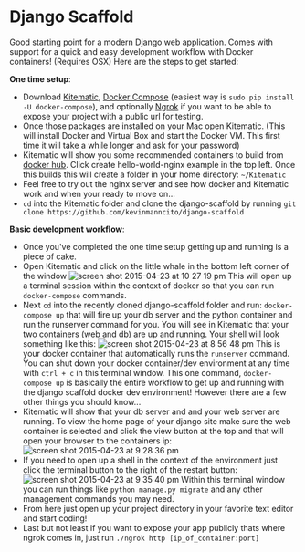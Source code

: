 # Django Scaffold

Good starting point for a modern Django web application. Comes with support for a quick and easy development workflow with Docker containers! (Requires OSX) Here are the steps to get started:

**One time setup**:  
* Download [Kitematic](https://kitematic.com/), [Docker Compose](https://docs.docker.com/compose/install/) (easiest way is ```sudo pip install -U docker-compose```), and optionally [Ngrok](https://ngrok.com/) if you want to be able to expose your project with a public url for testing.
* Once those packages are installed on your Mac open Kitematic. (This will install Docker and Virtual Box and start the Docker VM. This first time it will take a while longer and ask for your password)
* Kitematic will show you some recommended containers to build from [docker hub](https://hub.docker.com/account/signup/). Click create hello-world-nginx example in the top left. Once this builds this will create a folder in your home directory: ```~/Kitematic```
* Feel free to try out the nginx server and see how docker and Kitematic work and when your ready to move on...
* ```cd``` into the Kitematic folder and clone the django-scaffold by running ```git clone https://github.com/kevinmanncito/django-scaffold```

**Basic development workflow**:

* Once you've completed the one time setup getting up and running is a piece of cake.
* Open Kitematic and click on the little whale in the bottom left corner of the window ![screen shot 2015-04-23 at 10 27 19 pm](https://cloud.githubusercontent.com/assets/2521298/7312459/009723bc-ea08-11e4-8f4a-73f1c5a0d9be.png) This will open up a terminal session within the context of docker so that you can run ```docker-compose``` commands.
* Next ```cd``` into the recently cloned django-scaffold folder and run: ```docker-compose up``` that will fire up your db server and the python container and run the runserver command for you. You will see in Kitematic that your two containers (web and db) are up and running. Your shell will look something like this: ![screen shot 2015-04-23 at 8 56 48 pm](https://cloud.githubusercontent.com/assets/2521298/7311784/0b454f64-e9fe-11e4-8a36-19e9237ce5f1.png) This is your docker container that automatically runs the ```runserver``` command. You can shut down your docker container/dev environment at any time with ```ctrl + c``` in this terminal window. This one command, ```docker-compose up``` is basically the entire workflow to get up and running with the django scaffold docker dev environment! However there are a few other things you should know...
* Kitematic will show that your db server and and your web server are running. To view the home page of your django site make sure the web container is selected and click the view button at the top and that will open your browser to the containers ip:
![screen shot 2015-04-23 at 9 28 36 pm](https://cloud.githubusercontent.com/assets/2521298/7311920/44fd71e4-ea00-11e4-8190-3795aff62e1e.png)
* If you need to open up a shell in the context of the environment just click the terminal button to the right of the restart button: ![screen shot 2015-04-23 at 9 35 40 pm](https://cloud.githubusercontent.com/assets/2521298/7311961/d88f70ba-ea00-11e4-93cf-4a2c9ddac1c7.png) Within this terminal window you can run things like ```python manage.py migrate``` and any other management commands you may need.
* From here just open up your project directory in your favorite text editor and start coding!
* Last but not least if you want to expose your app publicly thats where ngrok comes in, just run ```./ngrok http [ip_of_container:port]```
